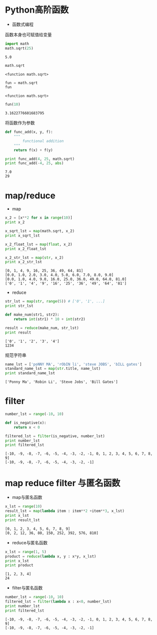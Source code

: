 
# Python高阶函数

* 函数式编程

函数本身也可赋值给变量


```python
import math
math.sqrt(25)
```




    5.0




```python
math.sqrt
```




    <function math.sqrt>




```python
fun = math.sqrt
fun
```




    <function math.sqrt>




```python
fun(10)
```




    3.1622776601683795



将函数作为参数


```python
def func_add(x, y, f):
    """
        functional addition
    """
    return f(x) + f(y)

print func_add(4, 25, math.sqrt)
print func_add(-4, 25, abs)
```

    7.0
    29
    

# map/reduce

* map


```python
x_2 = [x**2 for x in range(10)]
print x_2

x_sqrt_lst = map(math.sqrt, x_2)
print x_sqrt_lst

x_2_float_lst = map(float, x_2)
print x_2_float_lst

x_2_str_lst = map(str, x_2)
print x_2_str_lst
```

    [0, 1, 4, 9, 16, 25, 36, 49, 64, 81]
    [0.0, 1.0, 2.0, 3.0, 4.0, 5.0, 6.0, 7.0, 8.0, 9.0]
    [0.0, 1.0, 4.0, 9.0, 16.0, 25.0, 36.0, 49.0, 64.0, 81.0]
    ['0', '1', '4', '9', '16', '25', '36', '49', '64', '81']
    

* reduce


```python
str_lst = map(str, range(5)) # ['0', '1', ...]
print str_lst

def make_num(str1, str2):
    return int(str1) * 10 + int(str2)

result = reduce(make_num, str_lst)
print result
```

    ['0', '1', '2', '3', '4']
    1234
    

规范字符串


```python
name_lst = ['poNNY MA', 'rObIN li', 'steve JOBS', 'bILL gates']
standard_name_lst = map(str.title, name_lst)
print standard_name_lst
```

    ['Ponny Ma', 'Robin Li', 'Steve Jobs', 'Bill Gates']
    

# filter


```python
number_lst = range(-10, 10)

def is_negative(x):
    return x < 0

filtered_lst = filter(is_negative, number_lst)
print number_lst
print filtered_lst
```

    [-10, -9, -8, -7, -6, -5, -4, -3, -2, -1, 0, 1, 2, 3, 4, 5, 6, 7, 8, 9]
    [-10, -9, -8, -7, -6, -5, -4, -3, -2, -1]
    

# map reduce filter 与匿名函数

* map与匿名函数


```python
x_lst = range(10)
result_lst = map(lambda item : item**2 +item**3, x_lst)
print x_lst
print result_lst
```

    [0, 1, 2, 3, 4, 5, 6, 7, 8, 9]
    [0, 2, 12, 36, 80, 150, 252, 392, 576, 810]
    

* reduce与匿名函数


```python
x_lst = range(1, 5)
product = reduce(lambda x, y : x*y, x_lst)
print x_lst
print product
```

    [1, 2, 3, 4]
    24
    

* filter与匿名函数


```python
number_lst = range(-10, 10)
filtered_lst = filter(lambda x : x<0, number_lst)
print number_lst
print filtered_lst
```

    [-10, -9, -8, -7, -6, -5, -4, -3, -2, -1, 0, 1, 2, 3, 4, 5, 6, 7, 8, 9]
    [-10, -9, -8, -7, -6, -5, -4, -3, -2, -1]
    


```python

```
